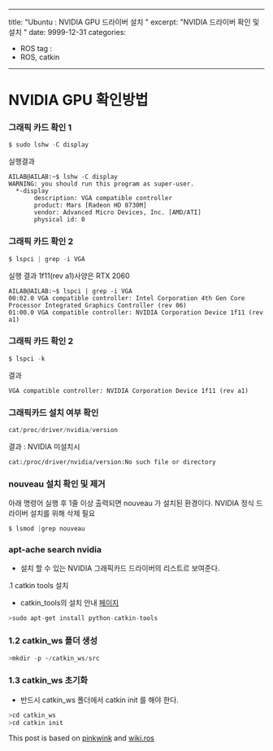 
---
title: "Ubuntu : NVIDIA GPU 드라이버 설치 "
excerpt: "NVIDIA 드라이버 확인 및 설치 " 
date: 9999-12-31
categories:
  - ROS
tag :
  - ROS, catkin
---

#  NVIDIA GPU 확인방법

### 그래픽 카드 확인 1  
```c
$ sudo lshw -C display
```
실행결과
```
AILAB@AILAB:~$ lshw -C display
WARNING: you should run this program as super-user.
  *-display                 
       description: VGA compatible controller
       product: Mars [Radeon HD 8730M]
       vendor: Advanced Micro Devices, Inc. [AMD/ATI]
       physical id: 0
```

### 그래픽 카드 확인 2
```c
$ lspci | grep -i VGA
```
실행 결과 
 1f11(rev a1)사양은 RTX 2060
```
AILAB@AILAB:~$ lspci | grep -i VGA
00:02.0 VGA compatible controller: Intel Corporation 4th Gen Core Processor Integrated Graphics Controller (rev 06)
01:00.0 VGA compatible controller: NVIDIA Corporation Device 1f11 (rev a1)
```
### 그래픽 카드 확인 2
```c
$ lspci -k
```
결과  
```
VGA compatible controller: NVIDIA Corporation Device 1f11 (rev a1)
```


### 그래픽카드 설치 여부 확인
```c
cat/proc/driver/nvidia/version
```
결과 :  NVIDIA 미설치시
```
cat:/proc/driver/nvidia/version:No such file or directory
```




### nouveau 설치 확인 및 제거
아래 명령어 실행 후 1줄 이상 출력되면 nouveau 가 설치된 환경이다. NVIDIA 정식 드라이버 설치를 위해 삭제 필요 

```C
$ lsmod |grep nouveau
```

### apt-ache search nvidia  
- 설치 할 수 있는 NVIDIA 그래픽카드 드라이버의 리스트르 보여준다. 









.1 catkin tools 설치
* catkin_tools의 설치 안내 [페이지](https://catkin-tools.readthedocs.io/en/latest/installing.html)

``` python
>sudo apt-get install python-catkin-tools
```


### 1.2 catkin_ws 폴더 생성
``` python
>mkdir -p ~/catkin_ws/src

```


### 1.3 catkin_ws 초기화
* 반드시 catkin_ws 폴더에서 catkin init 를 해야 한다. 

``` python
>cd catkin_ws
>cd catkin init
```

 
This post is based on [pinkwink](https://github.com/PinkWink) and [wiki.ros](http://wiki.ros.org/rosdep#INstalling_rosdep)
